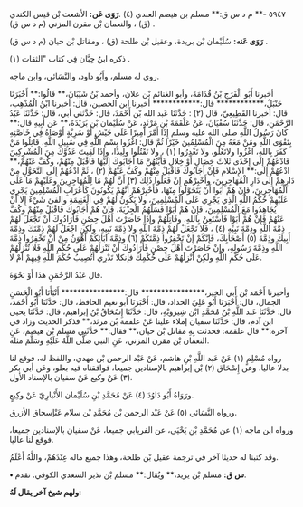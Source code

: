 ٥٩٤٧ -** م د س ق:** مسلم بن هيصم العبدي (٤) .**رَوَى عَن:** الأشعث بْن قيس الكندي (ق) ، والنعمان بْن مقرن المزني (م د س ق) .

**رَوَى عَنه:** سُلَيْمان بْن بريدة، وعقيل بْن طلحة (ق) ، ومقاتل بْن حيان (م د س ق) .

ذكره ابنُ حِبَّان فِي كتاب "الثقات (١) .

روى له مسلم، وأَبُو داود، والنَّسَائي، وابن ماجه.

أخبرنا أَبُو الْفَرَجِ بْنُ قُدَامَةَ، وأبو الغنائم بْن علان، وأحمد بْنُ شَيْبَانَ،** قَالُوا:** أَخْبَرَنَا حَنْبَلُ،************ قال:************ أخبرنا ابن الحصين، قال: أخبرنا ابْنُ الْمُذْهِب، قال: أخبرنا القَطِيعِيّ، قال (٢) : حَدَّثَنَا عَبد الله بْن أَحْمَدَ، قال: حَدَّثني أبي، قال: حَدَّثَنَا عَبْدُ الرَّحْمَنِ، قال: حَدَّثَنَا سُفْيَانُ، عَنْ عَلْقَمَةَ بْنِ مَرْثَدٍ، عَنْ سُلَيْمان بْنِ بُرَيْدَةَ،** عَن أَبِيهِ قال:** كَانَ رَسُولُ اللَّهِ صلى الله عليه وسلم إِذَا أَمَّرَ أَمِيرًا عَلَى جَيْشٍ أَوْ سَرِيَّةٍ أَوْصَاهُ فِي خَاصَّتِهِ بِتَقْوَى اللَّهِ ومَنْ مَعَهُ مِنَ الْمُسْلِمُينَ خَيْرًا ثُمَّ قال: اغْزُوا بِسْمِ اللَّهِ فِي سَبِيلِ اللَّهِ، قَاتِلُوا مَنْ كَفَرَ بِاللهِ، اغْزُوا ولاتَغْلُو، ولا تَغْدِرُوا (١) ، ولا تَقْتُلُوا ولِيدًا، وإِذَا لَقِيتَ عَدُوَّكَ مِنَ الْمُشْرِكِينَ فَادْعُهُمْ إِلَى إِحْدَى ثَلاثَ خِصَالٍ أَوْ خِلالٍ فَأَيَّتُهُنَّ مَا أَجَابَوكَ إِلَيْهَا فَاقْبَلْ مِنْهُمْ، وكُفَّ عَنْهُمْ،** ادْعُهُمْ إِلَى:** الإِسْلامِ فَإِنْ أَجَابُوكَ فَاقْبَلْ مِنْهُمْ وكُفَّ عَنْهُمْ (٢) ، ثُمَّ ادْعُهُمْ إِلَى التَّحَوُّلِ مِنْ دَارِهِمْ إِلَى دَارِ الْمُهَاجِرِينَ، وأَخْبِرْهُم إِنْ فَعَلُوا ذَلِكَ (٣) أَنَّ لَهُمْ مَا لِلْمُهَاجِرِينَ وعَلَيْهِمْ مَا عَلَى الْمُهَاجِرِينَ، فَإِنْ هُمْ أَبَوا أَنْ يَتَحَوَّلُوا مِنْهَا، فَأَخْبِرْهُمْ أَنَّهُمْ يَكُونُونَ كَأَعْرَابِ الْمُسْلِمِينَ يَجْرِي عَلَيْهِمْ حُكْمُ اللَّهِ الَّذِي يَجْرِي عَلَى الْمُسْلِمِينَ، ولا يَكُونُ لَهُمْ فِي الْغَنِيمَةِ والفئ شَيْءٌ إِلا أَنْ يُجَاهِدُوا مَعَ الْمُسْلِمِينَ، فَإِنْ هُمْ أَبَوْا فَسَلْهُمُ الْجِزْيَةَ، فَإِنْ هُمْ أَجَابُوكَ فَاقْبَلْ مِنْهُمْ وكُفَّ عَنْهُمْ فَإِنْ هُمْ أَبَوْا فَاسْتَعِنْ بِاللهِ، وقَاتِلْهُمْ وإِذَا حَاصَرْتَ أَهْلَ حِصْنٍ فَأَرَادُوكَ أَنْ تَجْعَلَ لَهُمْ ذِمَّةَ اللَّهِ وذِمَّةَ نَبِيِّهِ (٤) ، فَلا تَجْعَلْ لَهُمْ ذِمَّةَ اللَّهِ ولا ذِمَّةَ نَبِيهِ، ولَكِنِ اجْعَلْ لَهُمْ ذِمَّتَكَ وذِمَّةَ أَبِيكَ وذِمَّةَ (٥) أَصْحَابِكَ، فَإِنَّكُمْ إِنْ تَخْفِرُوا ذِمَّتَكُمْ (٦) وذِمَّةَ آبَائِكُمْ أَهْوَنُ مِنْ أَنْ تَخْفِرُوا ذِمَّةَ اللَّهِ وذِمَّةَ رَسُولِهِ، وإِنْ حَاصَرْتَ أَهْلَ حِصْنٍ فَأَرَادُوكَ أَنْ تُنْزِلَهُمْ عَلَى حُكْمِ اللَّهِ فَلا تُنْزِلْهُمْ عَلَى حُكْمِ اللَّهِ ولَكِنْ أَنْزِلْهُمْ عَلَى حُكْمِكَ فإنكلا تَدْرِي أَتُصِيبُ حُكْمَ اللَّهِ فِيهِمْ أَمْ لا.

قال عَبْدُ الرَّحْمَنِ هَذَا أَوْ نَحْوَهُ.

وأخبرنا أَحْمَد بْن أَبي الخير،**************** قال:**************** أَنْبَأَنَا أَبُو الْحَسَنِ الجمال، قال: أَخْبَرَنَا أَبُو عَلِيّ الحداد، قال: أَخْبَرَنَا أبو نعيم الحافظ، قال: حَدَّثَنَا أَبُو أَحْمَد، قال: حَدَّثَنَا عَبد اللَّهِ بْنُ مُحَمَّدِ ابْن شِيرَوَيْهِ، قال: حَدَّثَنَا إِسْحَاقُ بْنُ إبراهيم، قال: حَدَّثَنَا يحيى ابن آدم، قال: حَدَّثَنَا سفيان إملاء علينا عَنْ علقمة بْن مرثد،** فذكر الحديث وزاد في آخره:** قال علقمة: فحدثت بِهِ مقاتل بْن حيان،** فقال:** حَدَّثَنِي مسلم بْن هيصم، عَنِ النعمان بْن مقرن المزني، عَنِ النبي صَلَّى اللَّهُ عَلَيْهِ وسَلَّمَ مثله.

رواه مُسْلِمٍ (١) عَنْ عَبد اللَّهِ بْنِ هاشم، عَنْ عَبْد الرحمن بْن مهدي، واللفظ له، فوقع لنا بدلا عاليا، وعن إِسْحَاق (٢) بْن إبراهيم بالإسنادين جميعا، فوافقناه فيه بعلو، وعَن أبي بكر (٣) عَنْ وكيع عَنْ سفيان بالإسناد الأول.

ورَوَاهُ أَبُو دَاوُدَ (٤) عَنْ مُحَمَّدِ بْنِ سُلَيْمان الأَنْبارِيّ عَنْ وكِيعٍ.

ورواه النَّسَائي (٥) عَنْ عَبْد الرحمن بْن مُحَمَّدِ بْن سلام عَنْإسحاق الأزرق.

ورواه ابن ماجه (١) عن مُحَمَّدِ بْنِ يَحْيَى، عن الفريابي جميعا، عَنْ سفيان بالإسنادين جميعا، فوقع لنا عاليا.

وقد كتبنا له حديثا آخر في ترجمة عقيل بْن طلحة، وهذا جميع ماله عِنْدَهُمْ، واللَّهُ أَعْلَمُ.

**• س ق:** مسلم بْن يزيد،** ويُقال:** مسلم بْن نذير السعدي الكوفي. تقدم.

**ولهم شيخ آخر يقال لَهُ:**